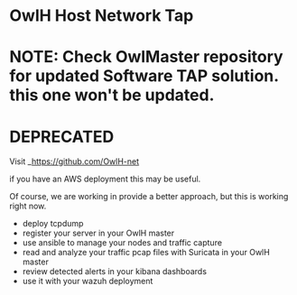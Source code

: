 # OwlH Host Network Tap

# NOTE: Check OwlMaster repository for updated Software TAP solution. this one won't be updated. 
# DEPRECATED 

Visit _https://github.com/OwlH-net



if you have an AWS deployment this may be useful.

Of course, we are working in provide a better approach, but this is working right now. 

* deploy tcpdump
* register your server in your OwlH master
* use ansible to manage your nodes and traffic capture
* read and analyze your traffic pcap files with Suricata in your OwlH master
* review detected alerts in your kibana dashboards
* use it with your wazuh deployment
